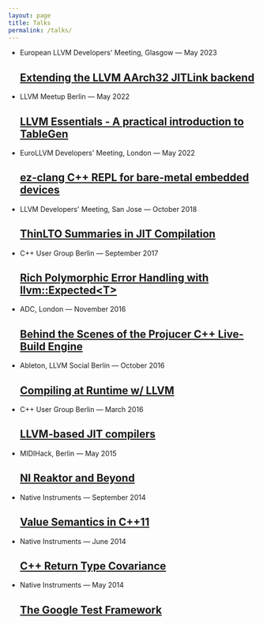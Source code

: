```yaml
---
layout: page
title: Talks
permalink: /talks/
---
```

<ul class="post-list">
  <li>
    <span class="post-meta">European LLVM Developers' Meeting, Glasgow — May 2023</span>
    <h2>
      <a class="post-link" href="https://www.youtube.com/watch?v=9jFXNRzDSf0" target="_blank">
      Extending the LLVM AArch32 JITLink backend</a>
    </h2>
  </li>
  <li>
    <span class="post-meta">LLVM Meetup Berlin — May 2022</span>
    <h2>
      <a class="post-link" href="https://www.slideshare.net/StefanGrnitz/berlinmeetup22tablegenpdf" target="_blank">
      LLVM Essentials - A practical introduction to TableGen</a>
    </h2>
  </li>
  <li>
    <span class="post-meta">EuroLLVM Developers' Meeting, London — May 2022</span>
    <h2>
      <a class="post-link" href="https://www.slideshare.net/StefanGrnitz/ezclang-c-repl-for-baremetal-embedded-devices" target="_blank">
      ez-clang C++ REPL for bare-metal embedded devices</a>
    </h2>
  </li>
  <li>
    <span class="post-meta">LLVM Developers' Meeting, San Jose — October 2018</span>
    <h2>
      <a class="post-link" href="https://github.com/weliveindetail/talks/raw/master/ThinLtoSummariesInJitCompilation.pdf" target="_blank">
      ThinLTO Summaries in JIT Compilation</a>
    </h2>
  </li>
  <li>
    <span class="post-meta">C++ User Group Berlin — September 2017</span>
    <h2>
      <a class="post-link" href="https://github.com/weliveindetail/talks/raw/master/Expectify.pdf" target="_blank">
      Rich Polymorphic Error Handling with llvm::Expected&lt;T&gt;</a>
    </h2>
  </li>
  <li>
    <span class="post-meta">ADC, London — November 2016</span>
    <h2>
      <a class="post-link" href="https://github.com/weliveindetail/talks/raw/master/adc16/stefan-graenitz-projucer-cpp-live-builds.pdf" target="_blank">
      Behind the Scenes of the Projucer  C++  Live-Build Engine</a>
    </h2>
  </li>
  <li>
    <span class="post-meta">Ableton, LLVM Social Berlin — October 2016</span>
    <h2>
      <a class="post-link" href="https://www.meetup.com/de-DE/LLVM-Social-Berlin/events/233659875/" target="_blank">
      Compiling at Runtime w/ LLVM</a>
    </h2>
  </li>
  <li>
    <span class="post-meta">C++ User Group Berlin — March 2016</span>
    <h2>
      <a class="post-link" href="https://cdn.rawgit.com/weliveindetail/cppmeetup-llvm/master/index.html" target="_blank">
      LLVM-based JIT compilers</a>
    </h2>
  </li>
  <li>
    <span class="post-meta">MIDIHack, Berlin — May 2015</span>
    <h2>
      <a class="post-link" href="https://raw.githubusercontent.com/weliveindetail/talks/master/midihack/slides.txt" target="_blank">
      NI Reaktor and Beyond</a>
    </h2>
  </li>
  <li>
    <span class="post-meta">Native Instruments — September 2014</span>
    <h2>
      <a class="post-link" href="https://rawgit.com/weliveindetail/talks/master/valuesemantics/pres/index_with_notes.html" target="_blank">
      Value Semantics in C++11</a>
    </h2>
  </li>
  <li>
    <span class="post-meta">Native Instruments — June 2014</span>
    <h2>
      <a class="post-link" href="https://rawgit.com/weliveindetail/talks/master/covariance/pres/index.html" target="_blank">
      C++ Return Type Covariance</a>
    </h2>
  </li>
  <li>
    <span class="post-meta">Native Instruments — May 2014</span>
    <h2>
      <a class="post-link" href="https://rawgit.com/weliveindetail/talks/master/gtest/pres/index.html" target="_blank">
      The Google Test Framework</a>
    </h2>
  </li>
</ul>
